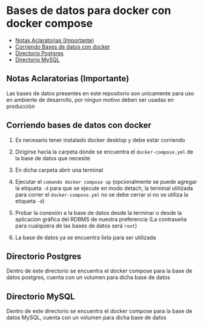 # Bases de datos para docker con docker compose

- [Notas Aclaratorias (Importante)](#notas-aclaratorias)
- [Corriendo Bases de datos con docker](#corriendo-bases-de-datos-con-docker)
- [Directorio Postgres](#directorio-postgres)
- [Directorio MySQL](#directorio-mysql)


## Notas Aclaratorias (Importante)

Las bases de datos presentes en este repositorio son unicamente para uso en ambiente de desarrollo, por ningun motivo deben ser usadas en producción

## Corriendo bases de datos con docker

1. Es necesario tener instalado docker desktop y debe estár corriendo

2. Dirigirse hacia la carpeta donde se encuentra el `docker-compose.yml` de la base de datos que necesite

3. En dicha carpeta abrir una terminal

4. Ejecutar el `comando docker compose up` (opcionalmente se puede agregar la etiqueta `-d` para que se ejecute en modo detach, la terminal utilizada para correr el `docker-compose.yml` no se debe cerrar si no se utiliza la etiqueta `-d`)

5. Probar la conexión a la base de datos desde la terminar o desde la aplicacion gráfica del RDBMS de nuestra preferencia (La contraseña para cualquiera de las bases de datos será `root`)

6. La base de datos ya se encuentra lista para ser utilizada

## Directorio Postgres

Dentro de este directorio se encuentra el docker compose para la base de datos postgres, cuenta con un volumen para dicha base de datos

## Directorio MySQL

Dentro de este directorio se encuentra el docker compose para la base de datos MySQL, cuenta con un volumen para dicha base de datos
